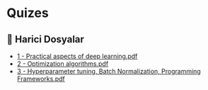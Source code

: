 # Quizes


<!--Index-->

## 🔗 Harici Dosyalar

- [1 - Practical aspects of deep learning.pdf](./1%20-%20Practical%20aspects%20of%20deep%20learning.pdf)
- [2 - Optimization algorithms.pdf](./2%20-%20Optimization%20algorithms.pdf)
- [3 - Hyperparameter tuning, Batch Normalization, Programming Frameworks.pdf](./3%20-%20Hyperparameter%20tuning%2C%20Batch%20Normalization%2C%20Programming%20Frameworks.pdf)


<!--Index-->
